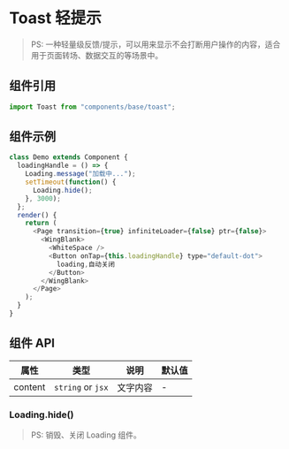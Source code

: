 # Toast 轻提示

> PS: 一种轻量级反馈/提示，可以用来显示不会打断用户操作的内容，适合用于页面转场、数据交互的等场景中。

## 组件引用

```js
import Toast from "components/base/toast";
```

## 组件示例

<!--DemoStart-->

```js
class Demo extends Component {
  loadingHandle = () => {
    Loading.message("加载中...");
    setTimeout(function() {
      Loading.hide();
    }, 3000);
  };
  render() {
    return (
      <Page transition={true} infiniteLoader={false} ptr={false}>
        <WingBlank>
          <WhiteSpace />
          <Button onTap={this.loadingHandle} type="default-dot">
            loading,自动关闭
          </Button>
        </WingBlank>
      </Page>
    );
  }
}
```

<!--End-->

## 组件 API

| 属性    | 类型              | 说明     | 默认值 |
| ------- | ----------------- | -------- | ------ |
| content | `string` or `jsx` | 文字内容 | -      |

### Loading.hide()

> PS: 销毁、关闭 Loading 组件。
